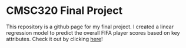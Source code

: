 # CMSC320 Final Project

This repository is a github page for my final project. I created a linear regression model to predict the overall FIFA player scores based on key attributes. Check it out by clicking [here](https://sakethkura.github.io/)! 
